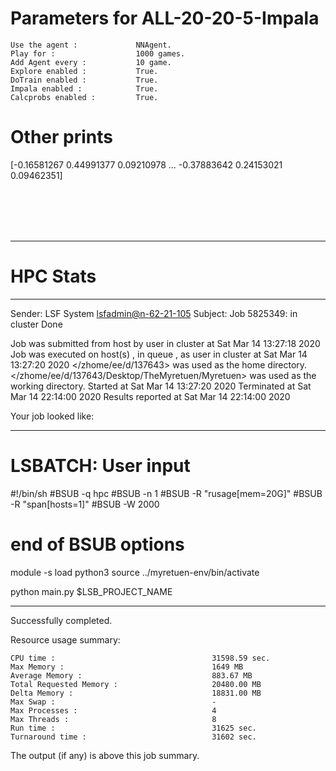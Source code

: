 # Parameters for ALL-20-20-5-Impala

    Use the agent :             NNAgent.
    Play for :                  1000 games.
    Add Agent every :           10 game.
    Explore enabled :           True.
    DoTrain enabled :           True.
    Impala enabled :            True.
    Calcprobs enabled :         True.

# Other prints

[-0.16581267  0.44991377  0.09210978 ... -0.37883642  0.24153021
  0.09462351]

 <br /> 
 <br /> 
 <br /> 
 <br />

---------------------------------------------------------------------------------------------------------------------

# HPC Stats


------------------------------------------------------------
Sender: LSF System <lsfadmin@n-62-21-105>
Subject: Job 5825349: <NNAgent2ALL-20-20-5-Impala> in cluster <dcc> Done

Job <NNAgent2ALL-20-20-5-Impala> was submitted from host <n-62-27-22> by user <s183905> in cluster <dcc> at Sat Mar 14 13:27:18 2020
Job was executed on host(s) <n-62-21-105>, in queue <hpc>, as user <s183905> in cluster <dcc> at Sat Mar 14 13:27:20 2020
</zhome/ee/d/137643> was used as the home directory.
</zhome/ee/d/137643/Desktop/TheMyretuen/Myretuen> was used as the working directory.
Started at Sat Mar 14 13:27:20 2020
Terminated at Sat Mar 14 22:14:00 2020
Results reported at Sat Mar 14 22:14:00 2020

Your job looked like:

------------------------------------------------------------
# LSBATCH: User input
#!/bin/sh
#BSUB -q hpc
#BSUB -n 1
#BSUB -R "rusage[mem=20G]"
#BSUB -R "span[hosts=1]"
#BSUB -W 2000
# end of BSUB options

module -s load python3
source ../myretuen-env/bin/activate

python main.py $LSB_PROJECT_NAME


------------------------------------------------------------

Successfully completed.

Resource usage summary:

    CPU time :                                   31598.59 sec.
    Max Memory :                                 1649 MB
    Average Memory :                             883.67 MB
    Total Requested Memory :                     20480.00 MB
    Delta Memory :                               18831.00 MB
    Max Swap :                                   -
    Max Processes :                              4
    Max Threads :                                8
    Run time :                                   31625 sec.
    Turnaround time :                            31602 sec.

The output (if any) is above this job summary.

